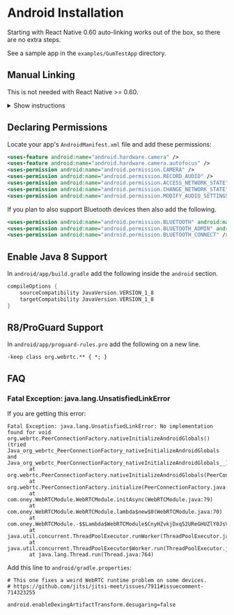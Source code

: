 # Android Installation

Starting with React Native 0.60 auto-linking works out of the box, so there are no extra steps.

See a sample app in the `examples/GumTestApp` directory.

## Manual Linking

This is not needed with React Native >= 0.60.

<details><summary>Show instructions</summary>

In `android/settings.gradle`, add WebRTCModule:

```gradle
include ':WebRTCModule', ':app'
project(':WebRTCModule').projectDir = new File(rootProject.projectDir, '../node_modules/react-native-webrtc/android')
```

In `android/app/build.gradle`, add WebRTCModule to dependencies:

```gradle
dependencies {
  ...
  compile project(':WebRTCModule')
}
```

In your `MainApplication.java`:

```java
@Override
protected List<ReactPackage> getPackages() {
    return Arrays.<ReactPackage>asList(
        new MainReactPackage(),
        new com.oney.WebRTCModule.WebRTCModulePackage() // <-- Add this line
    );
}
```

</details>  

## Declaring Permissions

Locate your app's `AndroidManifest.xml` file and add these permissions:

```xml
<uses-feature android:name="android.hardware.camera" />
<uses-feature android:name="android.hardware.camera.autofocus" />
<uses-permission android:name="android.permission.CAMERA" />
<uses-permission android:name="android.permission.RECORD_AUDIO" />
<uses-permission android:name="android.permission.ACCESS_NETWORK_STATE" />
<uses-permission android:name="android.permission.CHANGE_NETWORK_STATE" />
<uses-permission android:name="android.permission.MODIFY_AUDIO_SETTINGS" />
```

If you plan to also support Bluetooth devices then also add the following.

```xml
<uses-permission android:name="android.permission.BLUETOOTH" android:maxSdkVersion="30" />
<uses-permission android:name="android.permission.BLUETOOTH_ADMIN" android:maxSdkVersion="30" />
<uses-permission android:name="android.permission.BLUETOOTH_CONNECT" />
```

## Enable Java 8 Support

In `android/app/build.gradle` add the following inside the `android` section.

```gradle
compileOptions {
    sourceCompatibility JavaVersion.VERSION_1_8
    targetCompatibility JavaVersion.VERSION_1_8
}
```

## R8/ProGuard Support
In `android/app/proguard-rules.pro` add the following on a new line.

```
-keep class org.webrtc.** { *; }
```

## FAQ

### Fatal Exception: java.lang.UnsatisfiedLinkError

If you are getting this error:

```
Fatal Exception: java.lang.UnsatisfiedLinkError: No implementation found for void org.webrtc.PeerConnectionFactory.nativeInitializeAndroidGlobals() (tried Java_org_webrtc_PeerConnectionFactory_nativeInitializeAndroidGlobals and Java_org_webrtc_PeerConnectionFactory_nativeInitializeAndroidGlobals__)
       at org.webrtc.PeerConnectionFactory.nativeInitializeAndroidGlobals(PeerConnectionFactory.java)
       at org.webrtc.PeerConnectionFactory.initialize(PeerConnectionFactory.java:306)
       at com.oney.WebRTCModule.WebRTCModule.initAsync(WebRTCModule.java:79)
       at com.oney.WebRTCModule.WebRTCModule.lambda$new$0(WebRTCModule.java:70)
       at com.oney.WebRTCModule.-$$Lambda$WebRTCModule$CnyHZvkjDxq52UReGHUZlY0JsVw.run(-.java:4)
       at java.util.concurrent.ThreadPoolExecutor.runWorker(ThreadPoolExecutor.java:1162)
       at java.util.concurrent.ThreadPoolExecutor$Worker.run(ThreadPoolExecutor.java:636)
       at java.lang.Thread.run(Thread.java:764)
```

Add this line to `android/gradle.properties`:

```
# This one fixes a weird WebRTC runtime problem on some devices.
# https://github.com/jitsi/jitsi-meet/issues/7911#issuecomment-714323255

android.enableDexingArtifactTransform.desugaring=false
```
